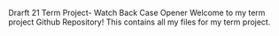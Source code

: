 Drarft 21 Term Project- Watch Back Case Opener 
Welcome to my term project Github Repository! This contains all my files for my term project. 
